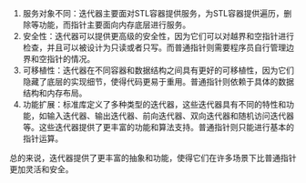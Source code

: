 1. 服务对象不同：迭代器主要面对STL容器提供服务，为STL容器提供遍历，删除等功能，而指针主要面向内存底层进行服务。
2. 安全性：迭代器可以提供更高级的安全性，因为它们可以对越界和空指针进行检查，并且可以被设计为只读或者只写。而普通指针则需要程序员自行管理边界和空指针的情况。
3. 可移植性：迭代器在不同容器和数据结构之间具有更好的可移植性，因为它们隐藏了底层的实现细节，使得代码更易于重用。普通指针则依赖于具体的数据结构和内存布局。
4. 功能扩展：标准库定义了多种类型的迭代器，这些迭代器具有不同的特性和功能，如输入迭代器、输出迭代器、前向迭代器、双向迭代器和随机访问迭代器等。这些迭代器提供了更丰富的功能和算法支持。普通指针则只能进行基本的指针运算。

总的来说，迭代器提供了更丰富的抽象和功能，使得它们在许多场景下比普通指针更加灵活和安全。